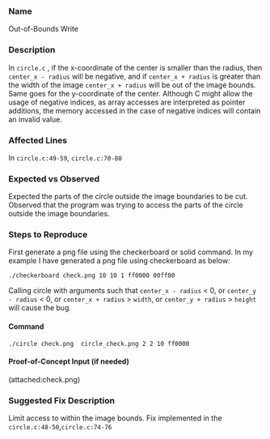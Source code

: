 ### Name
Out-of-Bounds Write

### Description

In  `circle.c` , if the x-coordinate of the center is smaller than the radius, then `center_x - radius` will be negative, and if `center_x + radius` is greater than the width of the image `center_x + radius` will be out of the image bounds. Same goes for the y-coordinate of the center. Although C might allow the usage of negative indices, as array accesses are interpreted as pointer additions, the memory accessed in the case of negative indices will contain an invalid value.


### Affected Lines
In `circle.c:49-59`, `circle.c:70-80` 

### Expected vs Observed
Expected the parts of the circle outside the image boundaries to be cut. Observed that the program was trying to access the parts of the circle outside the image boundaries.

### Steps to Reproduce
First generate a png file using the checkerboard or solid command. In my example I have generated a png file using checkerboard as below:
```
./checkerboard check.png 10 10 1 ff0000 00ff00
```
Calling circle with arguments such that `center_x - radius` < 0, or `center_y - radius` < 0, or `center_x + radius` > `width`, or `center_y + radius` > `height` will cause the bug.

#### Command

```
./circle check.png  circle_check.png 2 2 10 ff0000
```
#### Proof-of-Concept Input (if needed)
(attached:check.png)

### Suggested Fix Description
Limit access to within the image bounds. Fix implemented in the `circle.c:48-50`,`circle.c:74-76`
